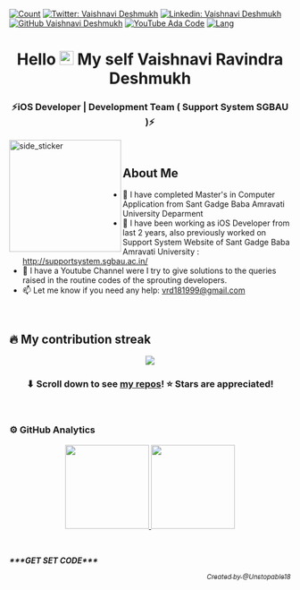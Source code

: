 [![Count](https://komarev.com/ghpvc/?username=Unstopable18&color=brightgreen)](https://github.com/Unstopable18)
[![Twitter: Vaishnavi Deshmukh](https://img.shields.io/twitter/follow/vaishu_2_chimu?style=social)](https://twitter.com/vaishu_2_chimu)
[![Linkedin: Vaishnavi Deshmukh](https://img.shields.io/badge/-vaishu2chimu-blue?style=flat-square&logo=Linkedin&logoColor=white&link=https://www.linkedin.com/in/vaishu2chimu/)](https://www.linkedin.com/in/vaishu2chimu/)
[![GitHub Vaishnavi Deshmukh](https://img.shields.io/github/followers/Unstopable18?label=follow&style=social)](https://github.com/Unstopable18)
[![YouTube Ada Code](https://img.shields.io/youtube/channel/views/UCvjLZblE0o03-OKtoNn1LWQ?label=Ada%20Code&style=social)](https://www.youtube.com/channel/UCvjLZblE0o03-OKtoNn1LWQ)
[![Lang](https://img.shields.io/badge/Languages-English%20%26%20Hindi%20%26%20Marathi-brightgreen)](https://github.com/Unstopable18)


<!-- Header -->
<h1 align="center">Hello <img src="https://media.giphy.com/media/hvRJCLFzcasrR4ia7z/giphy.gif" width="25px">  My self Vaishnavi Ravindra Deshmukh</h1>
<h3 align="center">⚡iOS Developer | Development Team ( Support System SGBAU )⚡</h3>
<img align="left" width=200px height=200px alt="side_sticker" src="https://cutewallpaper.org/21/gif-with-transparent-background/Mario-run-gif-transparent-background-Album-on-Imgur.gif" /><br/>

## About Me 
- 🔭 I have completed Master's in Computer Application from Sant Gadge Baba Amravati University Deparment
- 🌱 I have been working as iOS Developer from last 2 years, also previously worked on Support System Website of Sant Gadge Baba Amravati University : http://supportsystem.sgbau.ac.in/
- 👯 I have a Youtube Channel were I try to give solutions to the queries raised in the routine codes of the sprouting developers.
- 📫 Let me know if you need any help: vrd181999@gmail.com

<br/>
<!-- My contribution streak -->

## 🔥 My contribution streak

<p align="center">
  <a href="https://github.com/Unstopable18/github-readme-streak-stats">
    <img src="https://github-readme-streak-stats.herokuapp.com/?user=Unstopable18#version3"/>
  </a>
</p>

<h3 align="center">⬇ Scroll down to see <a href="https://github.com/Unstopable18?tab=repositories">my repos</a>! ⭐ Stars are appreciated!</h3>

<br/>

<!-- GitHub Analytics -->

### ⚙️ GitHub Analytics
<p align="center">
<a href="https://github.com/Unstopable18">
  <img height="150em" src="https://github-readme-stats-eight-theta.vercel.app/api?username=Unstopable18&show_icons=true&theme=algolia&include_all_commits=true&count_private=true"/>
  <img height="150em" src="https://github-readme-stats-eight-theta.vercel.app/api/top-langs/?username=Unstopable18&layout=compact&langs_count=8&theme=algolia"/>
</a>
</p>

<br/>

  <div align="left"><p ><b><i>***GET SET CODE***</i></b></p></div>
  <div align="right"><p ><i><a href="https://github.com/Unstopable18/"><sub>Created by @Unstopable18</sub></a></i></p></div>

